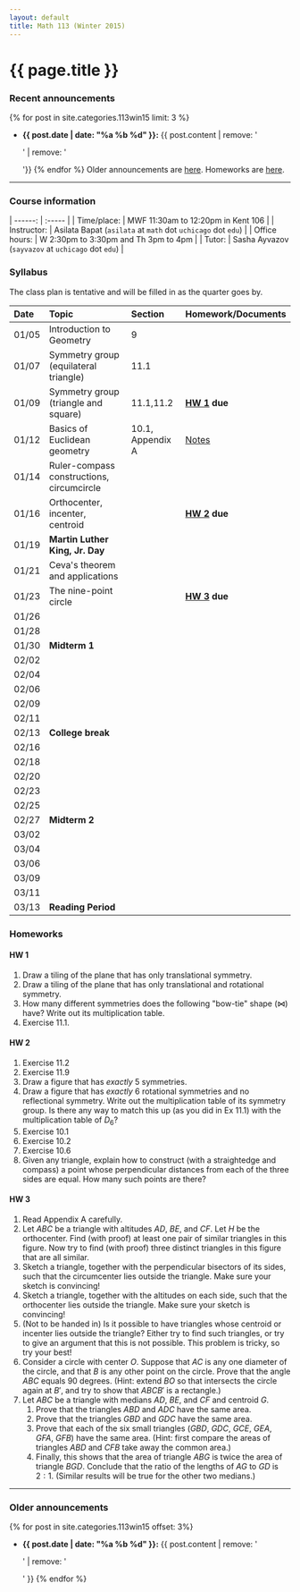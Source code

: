 ```yaml
---
layout: default
title: Math 113 (Winter 2015)
---
```



# {{ page.title }}

### Recent announcements
{% for post in site.categories.113win15 limit: 3 %}
* **{{ post.date | date: "%a %b %d" }}:** {{ post.content | remove: '<p>' | remove: '</p>'}}
{% endfor %}
Older announcements are [here](#older-announcements). Homeworks are [here](#homeworks).

----

### Course information

<div class="infotable">

| ------:       | :-----                                                       |
| Time/place:   | MWF 11:30am to 12:20pm in Kent 106                           |
| Instructor:   | Asilata Bapat (`asilata` at `math` dot `uchicago` dot `edu`) |
| Office hours: | W 2:30pm to 3:30pm and Th 3pm to 4pm                         |
| Tutor:        | Sasha Ayvazov (`sayvazov` at `uchicago` dot `edu`)           |

[ms]: https://maps.uchicago.edu/?location=Math-Stat+Building

</div>

### Syllabus
The class plan is tentative and will be filled in as the quarter goes by. 

<div class="classplan">

| Date  | Topic                                     | Section          | Homework/Documents    |
| :---  | :---                                      | :---             | :---                  |
| 01/05 | Introduction to Geometry                  | 9                |                       |
| 01/07 | Symmetry group (equilateral triangle)     | 11.1             |                       |
| 01/09 | Symmetry group (triangle and square)      | 11.1,11.2        | **[HW 1](#hw-1) due** |
| 01/12 | Basics of Euclidean geometry              | 10.1, Appendix A | [Notes][eg]           |
| 01/14 | Ruler-compass constructions, circumcircle |                  |                       |
| 01/16 | Orthocenter, incenter, centroid           |                  | **[HW 2](#hw-2) due** |
| 01/19 | **Martin Luther King, Jr. Day**           |                  |                       |
| 01/21 | Ceva's theorem and applications           |                  |                       |
| 01/23 | The nine-point circle                     |                  | **[HW 3](#hw-3) due** |
| 01/26 |                                           |                  |                       |
| 01/28 |                                           |                  |                       |
| 01/30 | **Midterm 1**                             |                  |                       |
| 02/02 |                                           |                  |                       |
| 02/04 |                                           |                  |                       |
| 02/06 |                                           |                  |                       |
| 02/09 |                                           |                  |                       |
| 02/11 |                                           |                  |                       |
| 02/13 | **College break**                         |                  |                       |
| 02/16 |                                           |                  |                       |
| 02/18 |                                           |                  |                       |
| 02/20 |                                           |                  |                       |
| 02/23 |                                           |                  |                       |
| 02/25 |                                           |                  |                       |
| 02/27 | **Midterm 2**                             |                  |                       |
| 03/02 |                                           |                  |                       |
| 03/04 |                                           |                  |                       |
| 03/06 |                                           |                  |                       |
| 03/09 |                                           |                  |                       |
| 03/11 |                                           |                  |                       |
| 03/13 | **Reading Period**                        |                  |                       |

[eg]: eucl-geom-notes.pdf

</div>

### Homeworks

#### HW 1
1. Draw a tiling of the plane that has only translational symmetry.
1. Draw a tiling of the plane that has only translational and rotational symmetry.
1. How many different symmetries does the following "bow-tie" shape (&#x22c8;) have? Write out its multiplication table.
1. Exercise 11.1.

#### HW 2
1. Exercise 11.2
1. Exercise 11.9
1. Draw a figure that has _exactly_ 5 symmetries.
1. Draw a figure that has _exactly_ 6 rotational symmetries and no reflectional symmetry. Write out the multiplication table of its symmetry group. Is there any way to match this up (as you did in Ex 11.1) with the multiplication table of $D_6$?
1. Exercise 10.1
1. Exercise 10.2
1. Exercise 10.6
1. Given any triangle, explain how to construct (with a straightedge and compass) a point whose perpendicular distances from each of the three sides are equal. How many such points are there?

#### HW 3
1. Read Appendix A carefully.
1. Let $ABC$ be a triangle with altitudes $AD$, $BE$, and $CF$. Let $H$ be the orthocenter. Find (with proof) at least one pair of similar triangles in this figure. Now try to find (with proof) three distinct triangles in this figure that are all similar.
1. Sketch a triangle, together with the perpendicular bisectors of its sides, such that the circumcenter lies outside the triangle. Make sure your sketch is convincing!
1. Sketch a triangle, together with the altitudes on each side, such that the orthocenter lies outside the triangle. Make sure your sketch is convincing!
1. (Not to be handed in) Is it possible to have triangles whose centroid or incenter lies outside the triangle? Either try to find such triangles, or try to give an argument that this is not possible. This problem is tricky, so try your best!
1. Consider a circle with center $O$. Suppose that $AC$ is any one diameter of the circle, and that $B$ is any other point on the circle. Prove that the angle $ABC$ equals $90$ degrees. (Hint: extend $BO$ so that intersects the circle again at $B'$, and try to show that $ABCB'$ is a rectangle.)
1. Let $ABC$ be a triangle with medians $AD$, $BE$, and $CF$ and centroid $G$.
    1. Prove that the triangles $ABD$ and $ADC$ have the same area.
    1. Prove that the triangles $GBD$ and $GDC$ have the same area.
    1. Prove that each of the six small triangles ($GBD$, $GDC$, $GCE$, $GEA$, $GFA$, $GFB$) have the same area. (Hint: first compare the areas of triangles $ABD$ and $CFB$ take away the common area.)
    1. Finally, this shows that the area of triangle $ABG$ is twice the area of triangle $BGD$. Conclude that the ratio of the lengths of $AG$ to $GD$ is $2:1$. (Similar results will be true for the other two medians.)

----
### Older announcements
{% for post in site.categories.113win15 offset: 3%}
* **{{ post.date | date: "%a %b %d" }}:** {{ post.content | remove: '<p>' | remove: '</p>' }}
{% endfor %}

